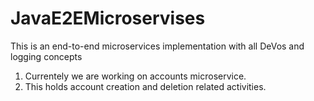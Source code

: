 # JavaE2EMicroservises
This is an end-to-end microservices implementation with all DeVos and logging concepts

1) Currentely we are working on accounts microservice.
2) This holds account creation and deletion related activities.